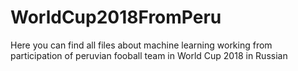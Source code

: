 # WorldCup2018FromPeru
Here you can find all files about machine learning working from participation of peruvian fooball team in World Cup 2018 in Russian
